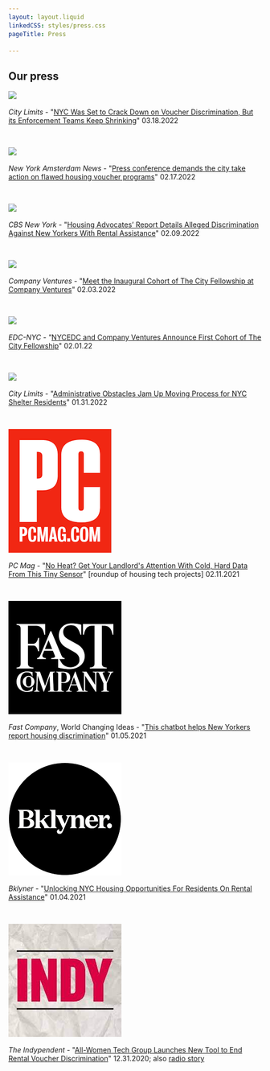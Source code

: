 ```yaml
---
layout: layout.liquid
linkedCSS: styles/press.css
pageTitle: Press

---
```

## Our press

![](https://raw.githubusercontent.com/mab253/unlock-nyc-web/main/uploads/city_limits_logo.jpeg)

_City Limits -_ "[NYC Was Set to Crack Down on Voucher Discrimination, But its Enforcement Teams Keep Shrinking](https://citylimits.org/2022/03/18/nyc-was-set-to-crack-down-on-voucher-discrimination-but-its-enforcement-teams-keep-shrinking/)" 03.18.2022

<br>

![](https://raw.githubusercontent.com/mab253/unlock-nyc-web/main/uploads/new-york-amsterdam-news.jpg)

_New York Amsterdam News -_ "[Press conference demands the city take action on flawed housing voucher programs](https://amsterdamnews.com/news/2022/02/17/press-conference-demands-the-city-take-action-on-flawed-housing-voucher-programs/)" 02.17.2022

<br>

![](https://raw.githubusercontent.com/mab253/unlock-nyc-web/main/uploads/cbs2.jpg)

_CBS New York_ - "[Housing Advocates’ Report Details Alleged Discrimination Against New Yorkers With Rental Assistance](https://newyork.cbslocal.com/2022/02/09/rental-assistance-discrimination-new-york/)" 02.09.2022

<br>

![](https://raw.githubusercontent.com/mab253/unlock-nyc-web/main/uploads/company-ventures.png)

_Company Ventures -_ "[Meet the Inaugural Cohort of The City Fellowship at Company Ventures](https://medium.com/company-ventures/meet-the-inaugural-cohort-of-the-city-fellowship-at-company-ventures-a65d7f59623f)" 02.03.2022

<br>

![](https://raw.githubusercontent.com/mab253/unlock-nyc-web/main/uploads/nyc-edc.png)

_EDC-NYC - "_[NYCEDC and Company Ventures Announce First Cohort of The City Fellowship](https://edc.nyc/press-release/nycedc-and-company-ventures-announce-first-cohort-city-fellowship)" 02.01.22

<br>

[![](https://raw.githubusercontent.com/mab253/unlock-nyc-web/main/uploads/city_limits_logo.jpeg)]()

_City Limits_ - "[Administrative Obstacles Jam Up Moving Process for NYC Shelter Residents](https://citylimits.org/2022/01/31/administrative-obstacles-jam-up-moving-process-for-nyc-shelter-residents/)" 01.31.2022

<br>

![](https://raw.githubusercontent.com/mab253/unlock-nyc-web/main/uploads/pcmag-logo.png)

_PC Mag -_ "[No Heat? Get Your Landlord's Attention With Cold, Hard Data From This Tiny Sensor](https://www.pcmag.com/news/no-heat-get-your-landlords-attention-with-cold-hard-data-from-this-tiny)" \[roundup of housing tech projects\] 02.11.2021

<br>

![](https://raw.githubusercontent.com/mab253/unlock-nyc-web/main/uploads/fastcompany.png)

_Fast Company_, World Changing Ideas - "[This chatbot helps New Yorkers report housing discrimination](https://www.fastcompany.com/90590837/this-chatbot-helps-new-yorkers-report-housing-discrimination)" 01.05.2021

<br>

![](https://raw.githubusercontent.com/mab253/unlock-nyc-web/main/uploads/bklyner.png)

_Bklyner -_ "[Unlocking NYC Housing Opportunities For Residents On Rental Assistance](https://bklyner.com/unlocking-nyc-housing-opportunities-for-residents-on-rental-assistance/)" 01.04.2021

<br>

![](https://raw.githubusercontent.com/mab253/unlock-nyc-web/main/uploads/indy.jpeg)

_The Indypendent_ - "[All-Women Tech Group Launches New Tool to End Rental Voucher Discrimination](https://indypendent.org/2020/12/unlocknyc/)" 12.31.2020; also [radio story](https://soundcloud.com/the-indypendent/manon-vergerio-interviewed-on-wbai-by-john-tarleton)

<br>